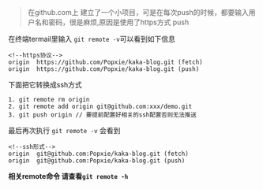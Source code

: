> 在github.com上 建立了一个小项目，可是在每次push的时候，都要输入用户名和密码，很是麻烦,原因是使用了https方式 push  

在终端termail里输入 `git remote -v`可以看到如下信息

```
<!--https协议-->
origin  https://github.com/Popxie/kaka-blog.git (fetch)
origin  https://github.com/Popxie/kaka-blog.git (push)
```

下面把它转换成ssh方式

```
1. git remote rm origin
2. git remote add origin git@github.com:xxx/demo.git
3. git push origin // 要提前配置好相关的ssh配置否则无法推送

```

最后再次执行 `git remote -v` 会看到

```
<!--ssh形式-->
origin  git@github.com:Popxie/kaka-blog.git (fetch)
origin  git@github.com:Popxie/kaka-blog.git (push)
```

**相关remote命令 请查看`git remote -h`**